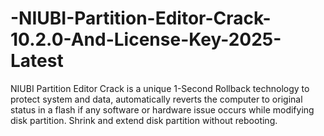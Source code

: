 # -NIUBI-Partition-Editor-Crack-10.2.0-And-License-Key-2025-Latest
NIUBI Partition Editor Crack is a unique 1-Second Rollback technology to protect system and data, automatically reverts the computer to original status in a flash if any software or hardware issue occurs while modifying disk partition. Shrink and extend disk partition without rebooting.
